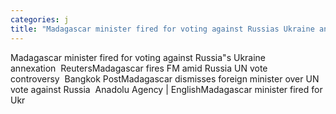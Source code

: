 ```yaml
---
categories: j
title: "Madagascar minister fired for voting against Russias Ukraine annexation  Reuters"
---
```

Madagascar minister fired for voting against Russia"s Ukraine annexation&nbsp;&nbsp;ReutersMadagascar fires FM amid Russia UN vote controversy&nbsp;&nbsp;Bangkok PostMadagascar dismisses foreign minister over UN vote against Russia&nbsp;&nbsp;Anadolu Agency | EnglishMadagascar minister fired for Ukr